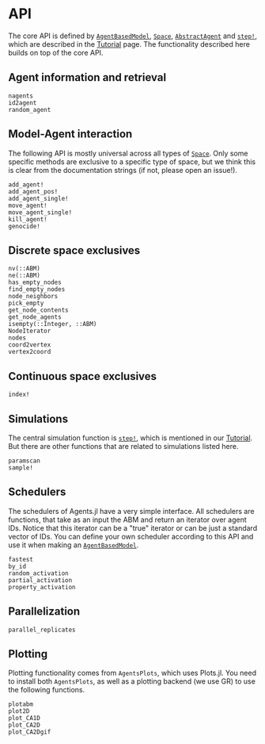 # API

The core API is defined by [`AgentBasedModel`](@ref), [`Space`](@ref), [`AbstractAgent`](@ref) and [`step!`](@ref), which are described in the [Tutorial](@ref) page. The functionality described here builds on top of the core API.

## Agent information and retrieval
```@docs
nagents
id2agent
random_agent
```


## Model-Agent interaction
The following API is mostly universal across all types of [`Space`](@ref).
Only some specific methods are exclusive to a specific type of space, but we think
this is clear from the documentation strings (if not, please open an issue!).
```@docs
add_agent!
add_agent_pos!
add_agent_single!
move_agent!
move_agent_single!
kill_agent!
genocide!
```

## Discrete space exclusives
```@docs
nv(::ABM)
ne(::ABM)
has_empty_nodes
find_empty_nodes
node_neighbors
pick_empty
get_node_contents
get_node_agents
isempty(::Integer, ::ABM)
NodeIterator
nodes
coord2vertex
vertex2coord
```

## Continuous space exclusives
```@docs
index!
```
## Simulations
The central simulation function is [`step!`](@ref), which is mentioned in our [Tutorial](@ref).
But there are other functions that are related to simulations listed here.
```@docs
paramscan
sample!
```

## Schedulers
The schedulers of Agents.jl have a very simple interface. All schedulers are functions,
that take as an input the ABM and return an iterator over agent IDs.
Notice that this iterator can be a "true" iterator or can be just a standard vector of IDs.
You can define your own scheduler according to this API and use it when making an [`AgentBasedModel`](@ref).
```@docs
fastest
by_id
random_activation
partial_activation
property_activation
```

## Parallelization

```@docs
parallel_replicates
```

## Plotting
Plotting functionality comes from `AgentsPlots`, which uses Plots.jl. You need to install both `AgentsPlots`, as well as a plotting backend (we use GR) to use the following functions.

```@docs
plotabm
plot2D
plot_CA1D
plot_CA2D
plot_CA2Dgif
```
